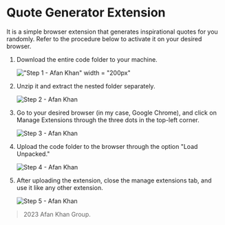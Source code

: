 # Quote Generator Extension

It is a simple browser extension that generates inspirational quotes for you randomly. Refer to the procedure below to activate it on your desired browser.

1. Download the entire code folder to your machine.

   !["Step 1 - Afan Khan" width = "200px"](https://github.com/justmrkhan/quote-generator-extension/assets/70063819/713a1290-9f6e-4cbb-b3e3-8826958763c8)

2. Unzip it and extract the nested folder separately.

   ![Step 2 - Afan Khan](https://github.com/justmrkhan/quote-generator-extension/assets/70063819/f7c42409-ff73-46c0-b0c9-dc40174ecc4d)

3. Go to your desired browser (in my case, Google Chrome), and click on Manage Extensions through the three dots in the top-left corner.

   ![Step 3 - Afan Khan](https://github.com/justmrkhan/quote-generator-extension/assets/70063819/4a32a872-3cdc-4cbb-b617-e1d1f4a8a6d0)

4. Upload the code folder to the browser through the option "Load Unpacked."

   ![Step 4 - Afan Khan](https://github.com/justmrkhan/quote-generator-extension/assets/70063819/eb0d7475-c18b-4479-98ec-7db891747c32)

5. After uploading the extension, close the manage extensions tab, and use it like any other extension.

   ![Step 5 - Afan Khan](https://github.com/justmrkhan/quote-generator-extension/assets/70063819/2a56a7a1-1f2b-44e4-8218-8ae5c530ac62)

> 2023 Afan Khan Group.
